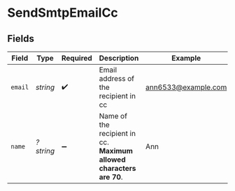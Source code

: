 # SendSmtpEmailCc


## Fields

| Field                                                                | Type                                                                 | Required                                                             | Description                                                          | Example                                                              |
| -------------------------------------------------------------------- | -------------------------------------------------------------------- | -------------------------------------------------------------------- | -------------------------------------------------------------------- | -------------------------------------------------------------------- |
| `email`                                                              | *string*                                                             | :heavy_check_mark:                                                   | Email address of the recipient in cc                                 | ann6533@example.com                                                  |
| `name`                                                               | *?string*                                                            | :heavy_minus_sign:                                                   | Name of the recipient in cc. **Maximum allowed characters are 70**.<br/> | Ann                                                                  |